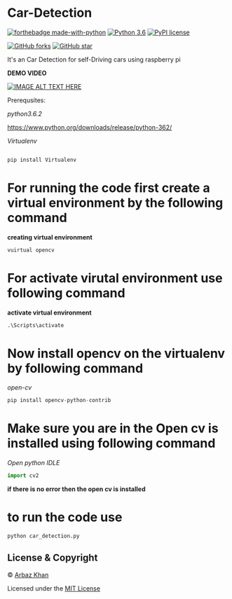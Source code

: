 # Car-Detection

[![forthebadge made-with-python](http://ForTheBadge.com/images/badges/made-with-python.svg)](https://www.python.org/)                  [![Python 3.6](https://img.shields.io/badge/python-3.6-blue.svg)](https://www.python.org/downloads/release/python-360/)          [![PyPI license](https://img.shields.io/pypi/l/ansicolortags.svg)](https://pypi.python.org/pypi/ansicolortags/)

 [![GitHub forks](https://img.shields.io/github/forks/arbazkhan4712/Car-Detection?style=social)](https://GitHub.com/Naereen/StrapDown.js/network/)                 [![GitHub star](https://img.shields.io/github/stars/arbazkhan4712/Car-Detection?style=social)](https://GitHub.com/Naereen/StrapDown.js/network/)



It's an Car Detection for self-Driving cars using raspberry pi


**DEMO VIDEO**


[![IMAGE ALT TEXT HERE](https://img.youtube.com/vi/zlKkUIuDIFs/0.jpg)](https://www.youtube.com/watch?v=zlKkUIuDIFs)

Prerequsites:





*python3.6.2*

https://www.python.org/downloads/release/python-362/

*Virtualenv*
```python

pip install Virtualenv
```

# For running the code first create a virtual environment by the following command
**creating virtual environment**
```python
vuirtual opencv
```
# For activate virutal environment use following command
**activate virtual environment**
```python
.\Scripts\activate
```
# Now install opencv on the virtualenv by following command
*open-cv*
```python
pip install opencv-python-contrib
```
# Make sure you are in the Open cv is installed using following command
*Open python IDLE*
```python
import cv2
```
**if there is no error then the open cv is installed**


# to run the code use
```python
python car_detection.py
```

## License & Copyright
© [Arbaz Khan](https://arbazkhan4712.github.io/Contact.html)

Licensed under the [MIT License](License)
